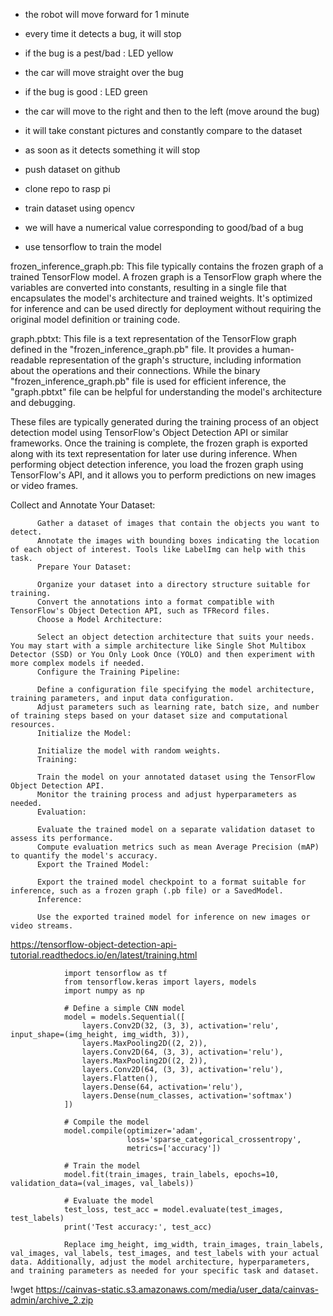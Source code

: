 - the robot will move forward for 1 minute
- every time it detects a bug, it will stop
- if the bug is a pest/bad : LED yellow
- the car will move straight over the bug
- if the bug is good : LED green
- the car will move to the right and then to the left (move around the bug)

- it will take constant pictures and constantly compare to the dataset
- as soon as it detects something it will stop

- push dataset on github
- clone repo to rasp pi
- train dataset using opencv

- we will have a numerical value corresponding to good/bad of a bug
- use tensorflow to train the model

frozen_inference_graph.pb: This file typically contains the frozen graph of a trained TensorFlow model. A frozen graph is a TensorFlow graph where the variables are converted into constants, resulting in a single file that encapsulates the model's architecture and trained weights. It's optimized for inference and can be used directly for deployment without requiring the original model definition or training code.

graph.pbtxt: This file is a text representation of the TensorFlow graph defined in the "frozen_inference_graph.pb" file. It provides a human-readable representation of the graph's structure, including information about the operations and their connections. While the binary "frozen_inference_graph.pb" file is used for efficient inference, the "graph.pbtxt" file can be helpful for understanding the model's architecture and debugging.

These files are typically generated during the training process of an object detection model using TensorFlow's Object Detection API or similar frameworks. Once the training is complete, the frozen graph is exported along with its text representation for later use during inference. When performing object detection inference, you load the frozen graph using TensorFlow's API, and it allows you to perform predictions on new images or video frames.

Collect and Annotate Your Dataset:
        
          Gather a dataset of images that contain the objects you want to detect.
          Annotate the images with bounding boxes indicating the location of each object of interest. Tools like LabelImg can help with this task.
          Prepare Your Dataset:
          
          Organize your dataset into a directory structure suitable for training.
          Convert the annotations into a format compatible with TensorFlow's Object Detection API, such as TFRecord files.
          Choose a Model Architecture:
          
          Select an object detection architecture that suits your needs. You may start with a simple architecture like Single Shot Multibox Detector (SSD) or You Only Look Once (YOLO) and then experiment with more complex models if needed.
          Configure the Training Pipeline:
          
          Define a configuration file specifying the model architecture, training parameters, and input data configuration.
          Adjust parameters such as learning rate, batch size, and number of training steps based on your dataset size and computational resources.
          Initialize the Model:
          
          Initialize the model with random weights.
          Training:
          
          Train the model on your annotated dataset using the TensorFlow Object Detection API.
          Monitor the training process and adjust hyperparameters as needed.
          Evaluation:
          
          Evaluate the trained model on a separate validation dataset to assess its performance.
          Compute evaluation metrics such as mean Average Precision (mAP) to quantify the model's accuracy.
          Export the Trained Model:
          
          Export the trained model checkpoint to a format suitable for inference, such as a frozen graph (.pb file) or a SavedModel.
          Inference:
          
          Use the exported trained model for inference on new images or video streams.

https://tensorflow-object-detection-api-tutorial.readthedocs.io/en/latest/training.html

                
                import tensorflow as tf
                from tensorflow.keras import layers, models
                import numpy as np

                # Define a simple CNN model
                model = models.Sequential([
                    layers.Conv2D(32, (3, 3), activation='relu', input_shape=(img_height, img_width, 3)),
                    layers.MaxPooling2D((2, 2)),
                    layers.Conv2D(64, (3, 3), activation='relu'),
                    layers.MaxPooling2D((2, 2)),
                    layers.Conv2D(64, (3, 3), activation='relu'),
                    layers.Flatten(),
                    layers.Dense(64, activation='relu'),
                    layers.Dense(num_classes, activation='softmax')
                ])
                
                # Compile the model
                model.compile(optimizer='adam',
                              loss='sparse_categorical_crossentropy',
                              metrics=['accuracy'])
                
                # Train the model
                model.fit(train_images, train_labels, epochs=10, validation_data=(val_images, val_labels))
                
                # Evaluate the model
                test_loss, test_acc = model.evaluate(test_images, test_labels)
                print('Test accuracy:', test_acc)
                
                Replace img_height, img_width, train_images, train_labels, val_images, val_labels, test_images, and test_labels with your actual data. Additionally, adjust the model architecture, hyperparameters, and training parameters as needed for your specific task and dataset.

 !wget https://cainvas-static.s3.amazonaws.com/media/user_data/cainvas-admin/archive_2.zip

                
                
